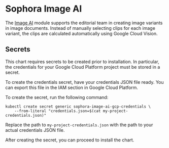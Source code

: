 # Sophora Image AI

The [Image AI] module supports the editorial team in creating image variants in image documents.
Instead of manually selecting clips for each image variant, the clips are calculated automatically
using Google Cloud Vision.

## Secrets

This chart requires secrets to be created prior to installation. In particular, the credentials for
your Google Cloud Platform project must be stored in a secret.

To create the credentials secret, have your credentials JSON file ready. You can export this file
in the IAM section in Google Cloud Platform.

To create the secret, run the following command:

```
kubectl create secret generic sophora-image-ai-gcp-credentials \
	--from-literal "credentials.json=$(cat my-project-credentials.json)"
```

Replace the path to `my-project-credentials.json` with the path to your actual credentials JSON file.

After creating the secret, you can proceed to install the chart.



[Image AI]: https://subshell.com/sophora/modules/sophora-image-ai100.html
